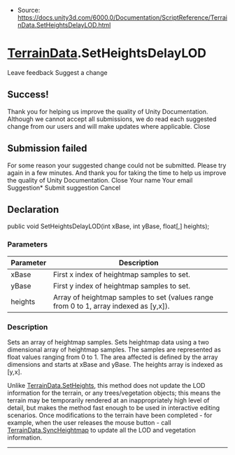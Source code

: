 * Source: https://docs.unity3d.com/6000.0/Documentation/ScriptReference/TerrainData.SetHeightsDelayLOD.html

#  [TerrainData](https://docs.unity3d.com/6000.0/Documentation/ScriptReference/TerrainData.html).SetHeightsDelayLOD
Leave feedback
Suggest a change
## Success!
Thank you for helping us improve the quality of Unity Documentation. Although we cannot accept all submissions, we do read each suggested change from our users and will make updates where applicable.
Close
## Submission failed
For some reason your suggested change could not be submitted. Please <a>try again</a> in a few minutes. And thank you for taking the time to help us improve the quality of Unity Documentation.
Close
Your name Your email Suggestion* Submit suggestion
Cancel
## Declaration
public void SetHeightsDelayLOD(int xBase, int yBase, float[,] heights); 
### Parameters
Parameter | Description  
---|---  
xBase | First x index of heightmap samples to set.  
yBase | First y index of heightmap samples to set.  
heights | Array of heightmap samples to set (values range from 0 to 1, array indexed as [y,x]).  
### Description
Sets an array of heightmap samples.
Sets heightmap data using a two dimensional array of heightmap samples. The samples are represented as float values ranging from 0 to 1. The area affected is defined by the array dimensions and starts at xBase and yBase. The heights array is indexed as [y,x].  
  
Unlike [TerrainData.SetHeights](https://docs.unity3d.com/6000.0/Documentation/ScriptReference/TerrainData.SetHeights.html), this method does not update the LOD information for the terrain, or any trees/vegetation objects; this means the terrain may be temporarily rendered at an inappropriately high level of detail, but makes the method fast enough to be used in interactive editing scenarios. Once modifications to the terrain have been completed - for example, when the user releases the mouse button - call [TerrainData.SyncHeightmap](https://docs.unity3d.com/6000.0/Documentation/ScriptReference/TerrainData.SyncHeightmap.html) to update all the LOD and vegetation information.
* * *
